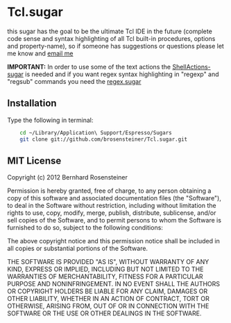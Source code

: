 # Tcl.sugar

this sugar has the goal to be the ultimate Tcl IDE in the future (complete code sense and syntax highlighting of all Tcl built-in procedures, options and property-name), so if someone has suggestions or questions please let me know and [email me](mailto:brosensteiner@gmail.com)

**IMPORTANT:** In order to use some of the text actions the [ShellActions-sugar](https://github.com/onecrayon/ShellActions-sugar) is needed
and if you want regex syntax highlighting in "regexp" and "regsub" commands you need the [regex.sugar](https://github.com/elliottcable/regex.sugar)

## Installation

Type the following in terminal:

```bash
    cd ~/Library/Application\ Support/Espresso/Sugars
    git clone git://github.com/brosensteiner/Tcl.sugar.git
```

## MIT License

Copyright (c) 2012 Bernhard Rosensteiner

Permission is hereby granted, free of charge, to any person obtaining a copy of this software and associated documentation files (the "Software"), to deal in the Software without restriction, including without limitation the rights to use, copy, modify, merge, publish, distribute, sublicense, and/or sell copies of the Software, and to permit persons to whom the Software is furnished to do so, subject to the following conditions:

The above copyright notice and this permission notice shall be included in all copies or substantial portions of the Software.

THE SOFTWARE IS PROVIDED "AS IS", WITHOUT WARRANTY OF ANY KIND, EXPRESS OR IMPLIED, INCLUDING BUT NOT LIMITED TO THE WARRANTIES OF MERCHANTABILITY, FITNESS FOR A PARTICULAR PURPOSE AND NONINFRINGEMENT. IN NO EVENT SHALL THE AUTHORS OR COPYRIGHT HOLDERS BE LIABLE FOR ANY CLAIM, DAMAGES OR OTHER LIABILITY, WHETHER IN AN ACTION OF CONTRACT, TORT OR OTHERWISE, ARISING FROM, OUT OF OR IN CONNECTION WITH THE SOFTWARE OR THE USE OR OTHER DEALINGS IN THE SOFTWARE.



